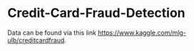 # Credit-Card-Fraud-Detection
Data can be found via this link https://www.kaggle.com/mlg-ulb/creditcardfraud.
